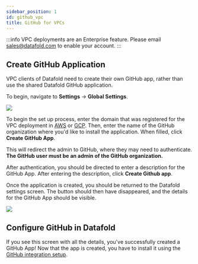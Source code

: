 ```yaml
---
sidebar_position: 1
id: github_vpc
title: GitHub for VPCs
---
```

:::info
VPC deployments are an Enterprise feature. Please email [sales@datafold.com](mailto:sales@datafold.com) to enable your account. 
:::

## Create GitHub Application

VPC clients of Datafold need to create their own GitHub app, rather than use the shared Datafold GitHub application.

To begin, navigate to **Settings** &rarr; **Global Settings**.

![](/img/onprem_github_settings.png)

To begin the set up process, enter the domain that was registered for the VPC deployment in [AWS](../vpc_deployments/aws.md) or [GCP](../vpc_deployments/gcp.md). Then, enter the name of the GitHub organization where you'd like to install the application. When filled, click **Create GitHub App**. 

This will redirect the admin to GitHub, where they may need to authenticate. **The GitHub user must be an admin of the GitHub organization.**


After authentication, you should be directed to enter a description for the GitHub App. After entering the description, click **Create Github app**.

Once the application is created, you should be returned to the Datafold settings screen. The button should then have disappeared, and the details for the GitHub App should be visible.

![](/img/onprem_github_confirmation.png)

## Configure GitHub in Datafold

If you see this screen with all the details, you've successfully created a GitHub App! Now that the app is created, you have to install it using the [GitHub integration setup](../../deployment_testing/team_cloud/getting_started_for_customers/version_control/github).

